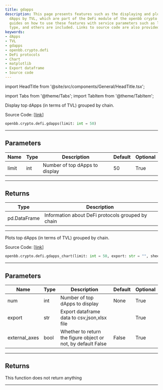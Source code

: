 ```yaml
---
title: gdapps
description: This page presents features such as the displaying and plotting of top
  dApps by TVL, which are part of the DeFi module of the openbb crypto module. Detailed
  guides on how to use these features with service parameters such as limit, export
  type, and others are included. Links to source code are also provided.
keywords:
- dApps
- TVL
- gdapps
- openbb.crypto.defi
- DeFi protocols
- Chart
- matplotlib
- Export dataframe
- Source code
---
```


import HeadTitle from '@site/src/components/General/HeadTitle.tsx';

<HeadTitle title="crypto.defi.gdapps - Reference | OpenBB SDK Docs" />

import Tabs from '@theme/Tabs';
import TabItem from '@theme/TabItem';

<Tabs>
<TabItem value="model" label="Model" default>

Display top dApps (in terms of TVL) grouped by chain.

Source Code: [[link](https://github.com/OpenBB-finance/OpenBBTerminal/tree/main/openbb_terminal/cryptocurrency/defi/llama_model.py#L169)]

```python wordwrap
openbb.crypto.defi.gdapps(limit: int = 50)
```

---

## Parameters

| Name | Type | Description | Default | Optional |
| ---- | ---- | ----------- | ------- | -------- |
| limit | int | Number of top dApps to display | 50 | True |


---

## Returns

| Type | Description |
| ---- | ----------- |
| pd.DataFrame | Information about DeFi protocols grouped by chain |
---



</TabItem>
<TabItem value="view" label="Chart">

Plots top dApps (in terms of TVL) grouped by chain.

Source Code: [[link](https://github.com/OpenBB-finance/OpenBBTerminal/tree/main/openbb_terminal/cryptocurrency/defi/llama_view.py#L25)]

```python wordwrap
openbb.crypto.defi.gdapps_chart(limit: int = 50, export: str = "", sheet_name: Optional[str] = None, external_axes: bool = False)
```

---

## Parameters

| Name | Type | Description | Default | Optional |
| ---- | ---- | ----------- | ------- | -------- |
| num | int | Number of top dApps to display | None | True |
| export | str | Export dataframe data to csv,json,xlsx file |  | True |
| external_axes | bool | Whether to return the figure object or not, by default False | False | True |


---

## Returns

This function does not return anything

---



</TabItem>
</Tabs>